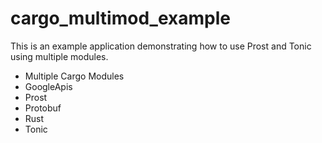 # cargo_multimod_example

This is an example application demonstrating how to use Prost and Tonic using multiple modules.

* Multiple Cargo Modules
* GoogleApis
* Prost
* Protobuf 
* Rust
* Tonic
